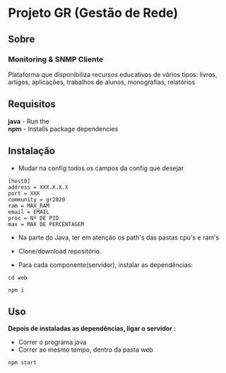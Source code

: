 # Projeto GR (Gestão de Rede)

## Sobre 
### Monitoring & SNMP Cliente

Plataforma que disponibiliza recursos educativos de vários tipos: livros, artigos, aplicações, trabalhos de alunos, monografias, relatórios

## Requisitos

**java** - Run the</br>
**npm** - Installs package dependencies</br>


## Instalação

- Mudar na config todos os campos da config que desejar
```
[host0]
address = XXX.X.X.X
port = XXX
community = gr2020
ram = MAX_RAM
email = EMAIL
proc = Nº DE PID 
max = MAX DE PERCENTAGEM
```
- Na parte do Java, ter em atenção os path's das pastas cpu's e ram's

- Clone/download repositório.
- Para cada componente(servidor), instalar as dependências:
```
cd web
```
```
npm i
```
## Uso
**Depois de instaladas as dependências, ligar o servidor :**</br>
- Correr o programa java
- Correr ao mesmo tempo, dentro da pasta web
``` 
npm start 
``` 
